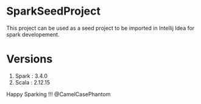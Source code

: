 # SparkSeedProject

This project can be used as a seed project to be imported in Intellij Idea for spark developement.

# Versions
1. Spark  : 3.4.0
1. Scala  : 2.12.15


Happy Sparking !!!
@CamelCasePhantom